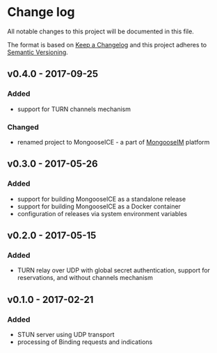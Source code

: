 # Change log

All notable changes to this project will be documented in this file.

The format is based on [Keep a Changelog](http://keepachangelog.com/)
and this project adheres to [Semantic Versioning](http://semver.org/).

## v0.4.0 - 2017-09-25

### Added
* support for TURN channels mechanism

### Changed
* renamed project to MongooseICE - a part of [MongooseIM](https://github.com/esl/MongooseIM) platform

## v0.3.0 - 2017-05-26

### Added
* support for building MongooseICE as a standalone release
* support for building MongooseICE as a Docker container
* configuration of releases via system environment variables

## v0.2.0 - 2017-05-15

### Added
* TURN relay over UDP with global secret authentication, support for reservations,
  and without channels mechanism

## v0.1.0 - 2017-02-21

### Added
* STUN server using UDP transport
* processing of Binding requests and indications
